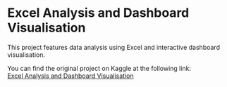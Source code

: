 # Excel Analysis and Dashboard Visualisation
This project features data analysis using Excel and interactive dashboard visualisation.

You can find the original project on Kaggle at the following link:  
[Excel Analysis and Dashboard Visualisation](https://www.kaggle.com/code/abdelhaleemmahmod/excel-analysis-and-dashboard-visualisation)
